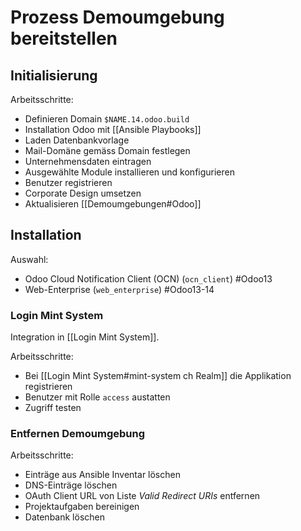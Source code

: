 # Prozess Demoumgebung bereitstellen

## Initialisierung

Arbeitsschritte:
* Definieren Domain  `$NAME.14.odoo.build`
* Installation Odoo mit [[Ansible Playbooks]]
* Laden Datenbankvorlage
* Mail-Domäne gemäss Domain festlegen
* Unternehmensdaten eintragen
* Ausgewählte Module installieren und konfigurieren
* Benutzer registrieren
* Corporate Design umsetzen
* Aktualisieren [[Demoumgebungen#Odoo]]

## Installation

Auswahl:
* Odoo Cloud Notification Client (OCN) (`ocn_client`) #Odoo13
* Web-Enterprise (`web_enterprise`) #Odoo13-14

### Login Mint System

Integration in [[Login Mint System]].

Arbeitsschritte:
* Bei [[Login Mint System#mint-system ch Realm]] die Applikation registrieren
* Benutzer mit Rolle `access` austatten
* Zugriff testen

### Entfernen Demoumgebung

Arbeitsschritte:
* Einträge aus Ansible Inventar löschen
* DNS-Einträge löschen
* OAuth Client URL von Liste *Valid Redirect URIs* entfernen
* Projektaufgaben bereinigen
* Datenbank löschen
